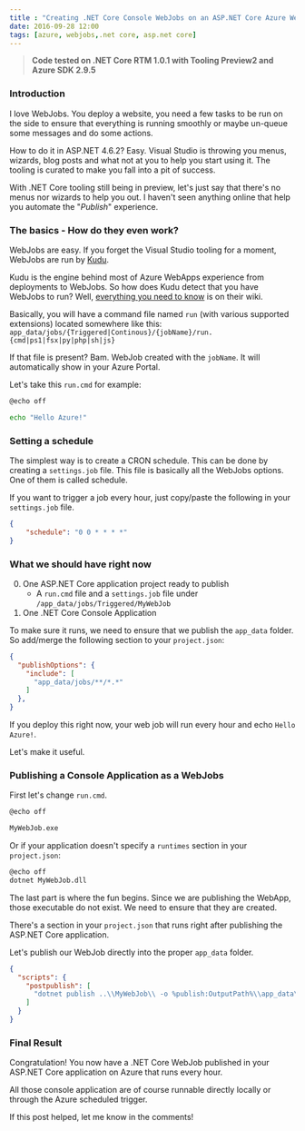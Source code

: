 ```yaml
---
title : "Creating .NET Core Console WebJobs on an ASP.NET Core Azure WebApp"
date: 2016-09-28 12:00
tags: [azure, webjobs,.net core, asp.net core]
---
```


> **Code tested on .NET Core RTM 1.0.1 with Tooling Preview2 and Azure SDK 2.9.5**

### Introduction

I love WebJobs. You deploy a website, you need a few tasks to be run on the side to ensure that everything is running smoothly or maybe un-queue some messages and do some actions.

How to do it in ASP.NET 4.6.2? Easy. Visual Studio is throwing you menus, wizards, blog posts and what not at you to help you start using it. The tooling is curated to make you fall into a pit of success.

With .NET Core tooling still being in preview, let's just say that there's no menus nor wizards to help you out. I haven't seen anything online that help you automate the "*Publish*" experience.

### The basics - How do they even work?

WebJobs are easy. If you forget the Visual Studio tooling for a moment, WebJobs are run by [Kudu][1].

Kudu is the engine behind most of Azure WebApps experience from deployments to WebJobs. So how does Kudu detect that you have WebJobs to run? Well, [everything you need to know](https://github.com/projectkudu/kudu/wiki/Web-Jobs) is on their wiki.

Basically, you will have a command file named `run` (with various supported extensions) located somewhere like this:
`app_data/jobs/{Triggered|Continous}/{jobName}/run.{cmd|ps1|fsx|py|php|sh|js}`

If that file is present? Bam. WebJob created with the `jobName`. It will automatically show in your Azure Portal.

Let's take this `run.cmd` for example:

```bash
@echo off

echo "Hello Azure!"
```

### Setting a schedule

The simplest way is to create a CRON schedule. This can be done by creating a `settings.job` file. This file is basically all the WebJobs options. One of them is called schedule.

If you want to trigger a job every hour, just copy/paste the following in your `settings.job` file.


```json
{
    "schedule": "0 0 * * * *"
}
```

### What we should have right now

0. One ASP.NET Core application project ready to publish
    * A `run.cmd` file and a `settings.job` file under `/app_data/jobs/Triggered/MyWebJob`
0. One .NET Core Console Application

To make sure it runs, we need to ensure that we publish the `app_data` folder. So add/merge the following section to your `project.json`:

```json
{
  "publishOptions": {
    "include": [
      "app_data/jobs/**/*.*"      
    ]
  },
}
```

If you deploy this right now, your web job will run every hour and echo `Hello Azure!`.

Let's make it useful.

### Publishing a Console Application as a WebJobs

First let's change `run.cmd`.
```bash
@echo off

MyWebJob.exe
```

Or if your application doesn't specify a `runtimes` section in your `project.json`:

```bash
@echo off
dotnet MyWebJob.dll
```

The last part is where the fun begins. Since we are publishing the WebApp, those executable do not exist. We need to ensure that they are created.

There's a section in your `project.json` that runs right after publishing the ASP.NET Core application.

Let's publish our WebJob directly into the proper `app_data` folder.

```json
{
  "scripts": {
    "postpublish": [
      "dotnet publish ..\\MyWebJob\\ -o %publish:OutputPath%\\app_data\\jobs\\Triggered\\MyWebJob\\"
    ]
  }
}
```

### Final Result

Congratulation! You now have a .NET Core WebJob published in your ASP.NET Core application on Azure that runs every hour.

All those console application are of course runnable directly locally or through the Azure scheduled trigger.

If this post helped, let me know in the comments!

[1]: https://github.com/projectkudu/kudu
